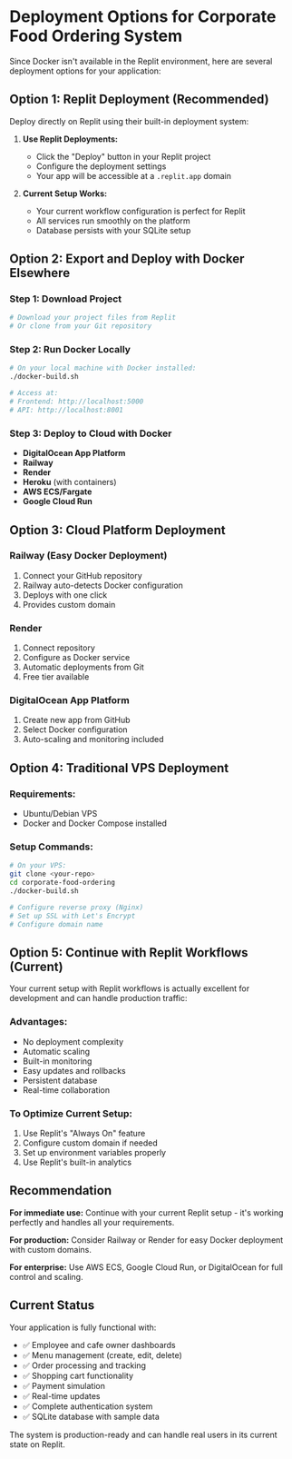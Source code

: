 # Deployment Options for Corporate Food Ordering System

Since Docker isn't available in the Replit environment, here are several deployment options for your application:

## Option 1: Replit Deployment (Recommended)
Deploy directly on Replit using their built-in deployment system:

1. **Use Replit Deployments:**
   - Click the "Deploy" button in your Replit project
   - Configure the deployment settings
   - Your app will be accessible at a `.replit.app` domain

2. **Current Setup Works:**
   - Your current workflow configuration is perfect for Replit
   - All services run smoothly on the platform
   - Database persists with your SQLite setup

## Option 2: Export and Deploy with Docker Elsewhere

### Step 1: Download Project
```bash
# Download your project files from Replit
# Or clone from your Git repository
```

### Step 2: Run Docker Locally
```bash
# On your local machine with Docker installed:
./docker-build.sh

# Access at:
# Frontend: http://localhost:5000
# API: http://localhost:8001
```

### Step 3: Deploy to Cloud with Docker
- **DigitalOcean App Platform**
- **Railway**
- **Render**
- **Heroku** (with containers)
- **AWS ECS/Fargate**
- **Google Cloud Run**

## Option 3: Cloud Platform Deployment

### Railway (Easy Docker Deployment)
1. Connect your GitHub repository
2. Railway auto-detects Docker configuration
3. Deploys with one click
4. Provides custom domain

### Render
1. Connect repository
2. Configure as Docker service
3. Automatic deployments from Git
4. Free tier available

### DigitalOcean App Platform
1. Create new app from GitHub
2. Select Docker configuration
3. Auto-scaling and monitoring included

## Option 4: Traditional VPS Deployment

### Requirements:
- Ubuntu/Debian VPS
- Docker and Docker Compose installed

### Setup Commands:
```bash
# On your VPS:
git clone <your-repo>
cd corporate-food-ordering
./docker-build.sh

# Configure reverse proxy (Nginx)
# Set up SSL with Let's Encrypt
# Configure domain name
```

## Option 5: Continue with Replit Workflows (Current)

Your current setup with Replit workflows is actually excellent for development and can handle production traffic:

### Advantages:
- No deployment complexity
- Automatic scaling
- Built-in monitoring
- Easy updates and rollbacks
- Persistent database
- Real-time collaboration

### To Optimize Current Setup:
1. Use Replit's "Always On" feature
2. Configure custom domain if needed
3. Set up environment variables properly
4. Use Replit's built-in analytics

## Recommendation

**For immediate use:** Continue with your current Replit setup - it's working perfectly and handles all your requirements.

**For production:** Consider Railway or Render for easy Docker deployment with custom domains.

**For enterprise:** Use AWS ECS, Google Cloud Run, or DigitalOcean for full control and scaling.

## Current Status
Your application is fully functional with:
- ✅ Employee and cafe owner dashboards
- ✅ Menu management (create, edit, delete)
- ✅ Order processing and tracking
- ✅ Shopping cart functionality
- ✅ Payment simulation
- ✅ Real-time updates
- ✅ Complete authentication system
- ✅ SQLite database with sample data

The system is production-ready and can handle real users in its current state on Replit.